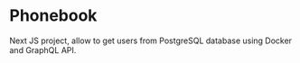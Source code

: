 # Phonebook
Next JS project, allow to get users from PostgreSQL database using Docker and GraphQL API. 
